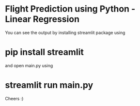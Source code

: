 # Flight Prediction using Python - Linear Regression

You can see the output by installing streamlit package using

# pip install streamlit

and open main.py using

# streamlit run main.py

Cheers :)
